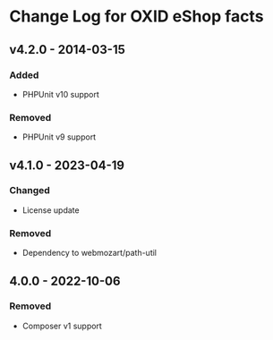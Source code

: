 # Change Log for OXID eShop facts

## v4.2.0 - 2014-03-15

### Added
- PHPUnit v10 support

### Removed
- PHPUnit v9 support

## v4.1.0 - 2023-04-19

### Changed
- License update

### Removed
- Dependency to webmozart/path-util

## 4.0.0 - 2022-10-06

### Removed
- Composer v1 support
